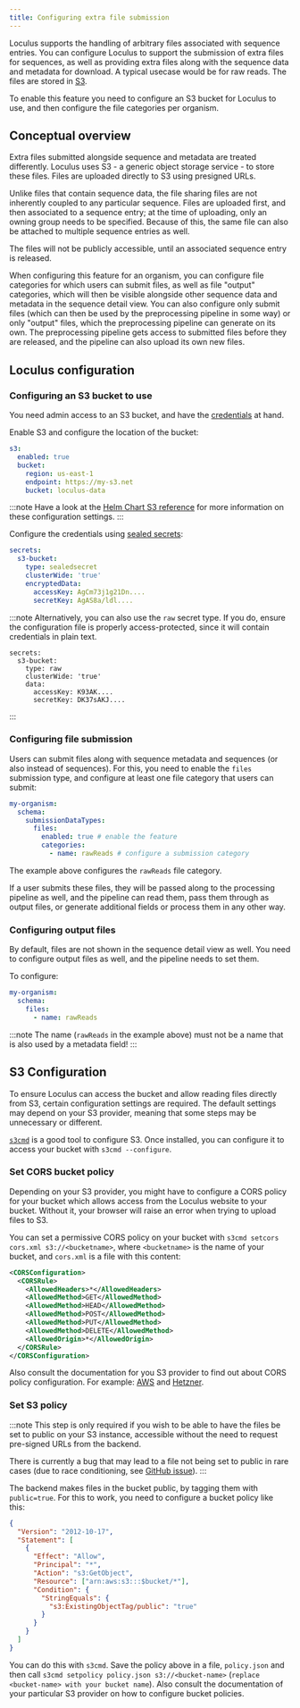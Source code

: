 ```yaml
---
title: Configuring extra file submission
---
```


Loculus supports the handling of arbitrary files associated with sequence entries.
You can configure Loculus to support the submission of extra files for sequences, as well as providing extra files along with the sequence data and metadata for download. A typical usecase would be for raw reads. The files are stored in [S3](../../reference/glossary#s3-simple-storage-service).

To enable this feature you need to configure an S3 bucket for Loculus to use, and then configure the file categories per organism.

## Conceptual overview

Extra files submitted alongside sequence and metadata are treated differently. Loculus uses S3 - a generic object storage service - to store these files. Files are uploaded directly to S3 using presigned URLs.

Unlike files that contain sequence data, the file sharing files are not inherently coupled to any particular sequence.
Files are uploaded first, and then associated to a sequence entry; at the time of uploading, only an owning group needs to be specified. Because of this, the same file can also be attached to multiple sequence entries as well.

The files will not be publicly accessible, until an associated sequence entry is released.

When configuring this feature for an organism, you can configure file categories for which users can submit files, as well as file "output" categories, which will then be visible alongside other sequence data and metadata in the sequence detail view. You can also configure only submit files (which can then be used by the preprocessing pipeline in some way) or only "output" files, which the preprocessing pipeline can generate on its own. The preprocessing pipeline gets access to submitted files before they are released, and the pipeline can also upload its own new files.

## Loculus configuration


### Configuring an S3 bucket to use

You need admin access to an S3 bucket, and have the [credentials](../../reference/glossary#s3-credentials) at hand.

Enable S3 and configure the location of the bucket:

```yaml
s3:
  enabled: true
  bucket:
    region: us-east-1
    endpoint: https://my-s3.net
    bucket: loculus-data
```

:::note
Have a look at the [Helm Chart S3 reference](../../reference/helm-chart-config/#s3-deployments) for more information on these configuration settings.
:::

Configure the credentials using [sealed secrets](https://github.com/bitnami-labs/sealed-secrets):

```yaml
secrets:
  s3-bucket:
    type: sealedsecret
    clusterWide: 'true'
    encryptedData:
      accessKey: AgCm73j1g21Dn....
      secretKey: AgAS8a/ldl....
```

:::note
Alternatively, you can also use the `raw` secret type. If you do, ensure the configuration file is properly access-protected, since it will contain credentials in plain text.

```
secrets:
  s3-bucket:
    type: raw
    clusterWide: 'true'
    data:
      accessKey: K93AK....
      secretKey: DK37sAKJ....
```
:::

### Configuring file submission

Users can submit files along with sequence metadata and sequences (or also instead of sequences).
For this, you need to enable the `files` submission type, and configure at least one file category that users can submit:

```yaml
my-organism:
  schema:
    submissionDataTypes:
      files:
        enabled: true # enable the feature
        categories:
          - name: rawReads # configure a submission category
```

The example above configures the `rawReads` file category.

If a user submits these files, they will be passed along to the processing pipeline as well, and the pipeline can read them, pass them through as output files, or generate additional fields or process them in any other way.

### Configuring output files

By default, files are not shown in the sequence detail view as well.
You need to configure output files as well, and the pipeline needs to set them.

To configure:

```yaml
my-organism:
  schema:
    files:
      - name: rawReads
```

:::note
The name (`rawReads` in the example above) must not be a name that is also used by a metadata field!
:::

## S3 Configuration

To ensure Loculus can access the bucket and allow reading files directly from S3, certain configuration settings are required. The default settings may depend on your S3 provider, meaning that  some steps may be unnecessary or different.

[`s3cmd`](https://github.com/s3tools/s3cmd) is a good tool to configure S3.
Once installed, you can configure it to access your bucket with `s3cmd --configure`.

### Set CORS bucket policy

Depending on your S3 provider, you might have to configure a CORS policy for your bucket which allows access from the Loculus website to your bucket. Without it, your browser will raise an error when trying to upload files to S3.

You can set a permissive CORS policy on your bucket with `s3cmd setcors cors.xml s3://<bucketname>`, where `<bucketname>` is the name of your bucket, and `cors.xml` is a file with this content:

```xml
<CORSConfiguration>
  <CORSRule>
    <AllowedHeaders>*</AllowedHeaders>
    <AllowedMethod>GET</AllowedMethod>
    <AllowedMethod>HEAD</AllowedMethod>
    <AllowedMethod>POST</AllowedMethod>
    <AllowedMethod>PUT</AllowedMethod>
    <AllowedMethod>DELETE</AllowedMethod>
    <AllowedOrigin>*</AllowedOrigin>
  </CORSRule>
</CORSConfiguration>
```

Also consult the documentation for you S3 provider to find out about CORS policy configuration. For example: [AWS](https://docs.aws.amazon.com/AmazonS3/latest/userguide/enabling-cors-examples.html) and [Hetzner](https://docs.hetzner.com/storage/object-storage/howto-protect-objects/cors/).

### Set S3 policy

:::note
This step is only required if you wish to be able to have the files be set to public on your S3 instance, accessible without the need to request pre-signed URLs from the backend.

There is currently a bug that may lead to a file not being set to public in rare cases (due to race conditioning, see [GitHub issue](https://github.com/loculus-project/loculus/issues/4806)).
:::

The backend makes files in the bucket public, by tagging them with `public=true`.
For this to work, you need to configure a bucket policy like this:

```json
{
  "Version": "2012-10-17",
  "Statement": [
    {
      "Effect": "Allow",
      "Principal": "*",
      "Action": "s3:GetObject",
      "Resource": ["arn:aws:s3:::$bucket/*"],
      "Condition": {
        "StringEquals": {
          "s3:ExistingObjectTag/public": "true"
        }
      }
    }
  ]
}
```

You can do this with `s3cmd`. Save the policy above in a file, `policy.json` and then call `s3cmd setpolicy policy.json s3://<bucket-name>` (`replace <bucket-name> with your bucket name`). Also consult the documentation of your particular S3 provider on how to configure bucket policies.
